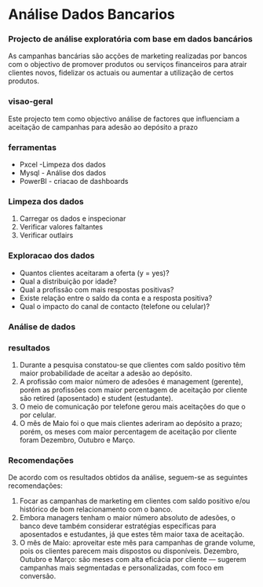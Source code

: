 # Análise Dados Bancarios

### Projecto de análise exploratória com base em dados bancários
As campanhas bancárias são acções de marketing realizadas por bancos com o objectivo de promover produtos ou serviços financeiros para atrair clientes novos, fidelizar os actuais ou aumentar a utilização de certos produtos.
### visao-geral
Este projecto tem como objectivo análise de factores que influenciam a aceitação de campanhas para adesão ao depósito a prazo

### ferramentas
- Pxcel -Limpeza dos dados
- Mysql - Análise dos dados
- PowerBI - criacao de dashboards


### Limpeza dos dados
1. Carregar os dados e inspecionar
2. Verificar valores faltantes
3. Verificar outlairs

### Exploracao dos dados
-	Quantos clientes aceitaram a oferta (y = yes)?
-	Qual a distribuição por idade?
- Qual a profissão com mais respostas positivas?
- Existe relação entre o saldo da conta e a resposta positiva?
- Qual o impacto do canal de contacto (telefone ou celular)?

### Análise de dados

### resultados
1. Durante a pesquisa constatou-se que clientes com saldo positivo têm maior probabilidade de aceitar a adesão ao depósito.
2. A profissão com maior número de adesões é management (gerente), porém as profissões com maior percentagem de aceitação por cliente são retired (aposentado) e student (estudante).
3. O meio de comunicação por telefone gerou mais aceitações do que o por celular.
4. O mês de Maio foi o que mais clientes aderiram ao depósito a prazo; porém, os meses com maior percentagem de aceitação por cliente foram Dezembro, Outubro e Março.

### Recomendações
De acordo com os resultados obtidos da análise, seguem-se as seguintes recomendações:
1. Focar as campanhas de marketing em clientes com saldo positivo e/ou histórico de bom relacionamento com o banco.
2. Embora managers tenham o maior número absoluto de adesões, o banco deve também considerar estratégias específicas para aposentados e estudantes, já que estes têm maior taxa de aceitação.
3. O mês de Maio: aproveitar este mês para campanhas de grande volume, pois os clientes parecem mais dispostos ou disponíveis. Dezembro, Outubro e Março: são meses com alta eficácia por cliente — sugerem campanhas mais segmentadas e personalizadas, com foco em conversão.
